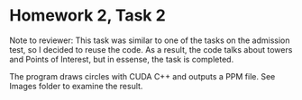 # Homework 2, Task 2

Note to reviewer: This task was similar to one of the tasks on the admission test, so I decided to reuse the code. As a result, the code talks about towers and Points of Interest, but in essense, the task is completed.

The program draws circles with CUDA C++ and outputs a PPM file. See Images folder to examine the result.
